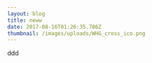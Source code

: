 ```yaml
---
layout: blog
title: neww
date: 2017-08-16T01:26:35.786Z
thumbnail: /images/uploads/WHG_cross_ico.png
---
```

ddd
